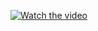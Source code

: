 [![Watch the video](https://img.youtube.com/vi/SWmo46d4fkE/maxresdefault.jpg)](https://www.youtube.com/watch?v=SWmo46d4fkE)
